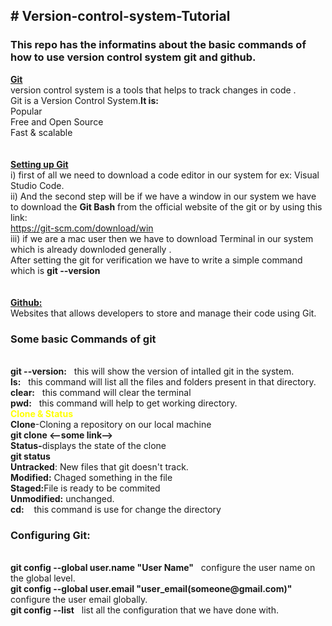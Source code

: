 <h2># Version-control-system-Tutorial</h2>
<h3>This repo has the informatins about the basic commands of how to use version control system git and github.</h3>
<b><u>Git</u></b>
<br>
version control system is a tools that helps to track changes in code .
<br>
Git is a Version Control System.<b>It is:</b>
<br>
Popular
<br>
Free and Open Source
<br>
Fast & scalable
<br>
<br>
<br>
<b><u>Setting up Git</u></b>
<br>
i) first of all we need to download a code editor in our system for ex: Visual Studio Code.
<br>
ii) And the second step will be if we have a window in our system we have to download the <b>Git Bash</b> from the official website of the git or by using this link:
<br><u>https://git-scm.com/download/win</u>
<br>
iii) if we are a mac user then we have to download Terminal in our system which is already downloded generally .
<br>
After setting the git for verification we have to write a simple command which is <b>git --version</b>
<br>
<br>
<br>
<b><u>Github:</u></b>
<br>
Websites that allows developers to store and manage their code using Git.
<br>

<h3>Some basic Commands of git</h3>
<br>
<b>git --version:</b> &nbsp;   this will show the version of intalled git in the system.
<br>
<b>ls:</b> &nbsp;   this command will list all the files and folders present in that directory.
<br>
<b>clear:</b> &nbsp;   this command will clear the terminal
<br>
<b>pwd:</b> &nbsp;  this command will help to get working directory.
<br>
<b style="color:yellow">Clone & Status</b> 
<br>
<b>Clone</b>-Cloning a repository on our local machine
<br>
<b>git clone <--some link--></b>
<br>
<b>Status-</b>displays the state of the clone
  <br>
<b>git status</b>
   <br>
  <b>Untracked</b>: New files that git doesn't track.
  <br>
  <b>Modified:</b> Chaged something in the file
  <br>
  <b>Staged:</b>File is ready to be commited
  <br>
  <b>Unmodified:</b> unchanged.
  <br>
<b>cd:</b>  &nbsp;&nbsp; this command is use for change the directory

<br>
<h3>Configuring Git:</h3>
<br>
<b>git config --global user.name "User Name"</b> &nbsp; configure the user name on the global level.
<br>
<b>git config --global user.email "user_email(someone@gmail.com)"</b>  &nbsp; configure the user email globally.
<br>
<b>git config --list</b> &nbsp; list all the configuration that we have done with.





